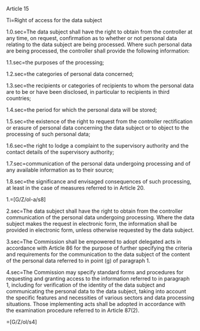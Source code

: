 Article 15

Ti=Right of access for the data subject

1.0.sec=The data subject shall have the right to obtain from the controller at any time, on request, confirmation as to whether or not personal data relating to the data subject are being processed. Where such personal data are being processed, the controller shall provide the following information:

1.1.sec=the purposes of the processing;

1.2.sec=the categories of personal data concerned;

1.3.sec=the recipients or categories of recipients to whom the personal data are to be or have been disclosed, in particular to recipients in third countries;

1.4.sec=the period for which the personal data will be stored;

1.5.sec=the existence of the right to request from the controller rectification or erasure of personal data concerning the data subject or to object to the processing of such personal data;

1.6.sec=the right to lodge a complaint to the supervisory authority and the contact details of the supervisory authority;

1.7.sec=communication of the personal data undergoing processing and of any available information as to their source;

1.8.sec=the significance and envisaged consequences of such processing, at least in the case of measures referred to in Article 20.

1.=[G/Z/ol-a/s8]

2.sec=The data subject shall have the right to obtain from the controller communication of the personal data undergoing processing. Where the data subject makes the request in electronic form, the information shall be provided in electronic form, unless otherwise requested by the data subject.

3.sec=The Commission shall be empowered to adopt delegated acts in accordance with Article 86 for the purpose of further specifying the criteria and requirements for the communication to the data subject of the content of the personal data referred to in point (g) of paragraph 1. 

4.sec=The Commission may specify standard forms and procedures for requesting and granting access to the information referred to in paragraph 1, including for verification of the identity of the data subject and communicating the personal data to the data subject, taking into account the specific features and necessities of various sectors and data processing situations. Those implementing acts shall be adopted in accordance with the examination procedure referred to in Article 87(2).

=[G/Z/ol/s4]